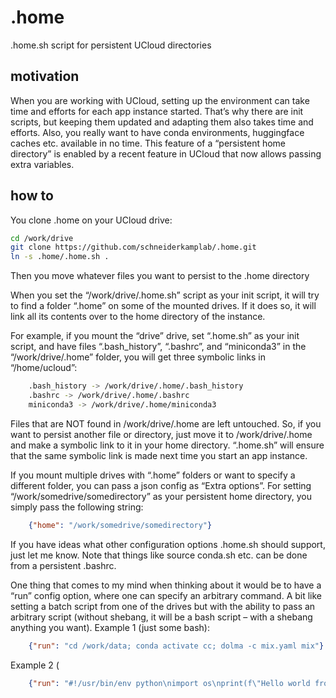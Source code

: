 # .home
.home.sh script for persistent UCloud directories

## motivation
When you are working with UCloud, setting up the environment can take time and efforts for each app instance started. That’s why there are init scripts, but keeping them updated and adapting them also takes time and efforts. Also, you really want to have conda environments, huggingface caches etc. available in no time. This feature of a “persistent home directory” is enabled by a recent feature in UCloud that now allows passing extra variables.

## how to
You clone .home on your UCloud drive:
```bash
cd /work/drive
git clone https://github.com/schneiderkamplab/.home.git
ln -s .home/.home.sh .
```
Then you move whatever files you want to persist to the .home directory

When you set the “/work/drive/.home.sh” script as your init script, it will try to find a folder “.home” on some of the mounted drives. If it does so, it will link all its contents over to the home directory of the instance.

For example, if you mount the “drive” drive, set “.home.sh” as your init script, and have files “.bash_history”, “.bashrc”, and “miniconda3” in the “/work/drive/.home” folder, you will get three symbolic links in “/home/ucloud”:
```bash
    .bash_history -> /work/drive/.home/.bash_history
    .bashrc -> /work/drive/.home/.bashrc
    miniconda3 -> /work/drive/.home/miniconda3
```
Files that are NOT found in /work/drive/.home are left untouched. So, if you want to persist another file or directory, just move it to /work/drive/.home and make a symbolic link to it in your home directory. “.home.sh” will ensure that the same symbolic link is made next time you start an app instance.

If you mount multiple drives with “.home” folders or want to specify a different folder, you can pass a json config as “Extra options”. For setting “/work/somedrive/somedirectory” as your persistent home directory, you simply pass the following string:
```json
    {"home": "/work/somedrive/somedirectory"}
```

If you have ideas what other configuration options .home.sh should support, just let me know. Note that things like source conda.sh etc. can be done from a persistent .bashrc.

One thing that comes to my mind when thinking about it would be to have a “run” config option, where one can specify an arbitrary command. A bit like setting a batch script from one of the drives but with the ability to pass an arbitrary script (without shebang, it will be a bash script – with a shebang anything you want).
Example 1 (just some bash):
```json
    {"run": "cd /work/data; conda activate cc; dolma -c mix.yaml mix"}
```
Example 2 (
```json
    {"run": "#!/usr/bin/env python\nimport os\nprint(f\"Hello world from {os.getcwd()}\")"}
```